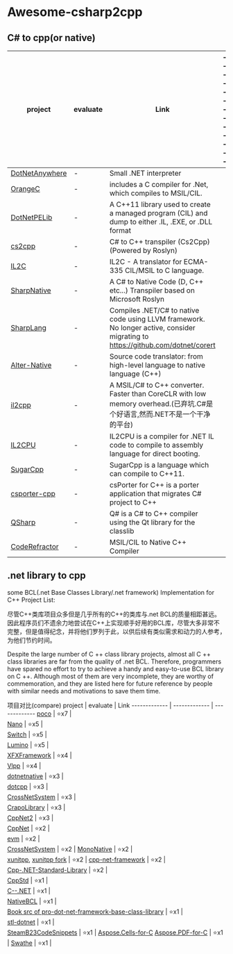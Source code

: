# Awesome-csharp2cpp</br>

## C# to cpp(or native)</br>
 project  | evaluate | Link | -------------
 ------------- | ------------- | ------------- | -------------
[DotNetAnywhere](https://github.com/chrisdunelm/DotNetAnywhere) | - | Small .NET interpreter  | 
[OrangeC](https://github.com/LADSoft/OrangeC) | - | includes a C compiler for .Net, which compiles to MSIL/CIL.  |   
[DotNetPELib](https://github.com/LADSoft/DotNetPELib) | - | A C++11 library used to create a managed program (CIL) and dump to either .IL, .EXE, or .DLL format  | 
[cs2cpp](https://github.com/ASDAlexander77/cs2cpp) | - | C# to C++ transpiler (Cs2Cpp) (Powered by Roslyn)  |   
[IL2C](https://https://github.com/kekyo/IL2C) | - | IL2C - A translator for ECMA-335 CIL/MSIL to C language.  |   
[SharpNative](https://github.com/afrog33k/SharpNative) | - | A C# to Native Code (D, C++ etc...) Transpiler based on Microsoft Roslyn  |   
[SharpLang](https://github.com/xen2/SharpLang ) | - | Compiles .NET/C# to native code using LLVM framework. No longer active, consider migrating to https://github.com/dotnet/corert  | 
[Alter-Native](https://github.com/AlexAlbala/Alter-Native) | - | Source code translator: from high-level language to native language (C++)  | 
[il2cpp](https://github.com/anydream/il2cpp) | - | A MSIL/C# to C++ converter. Faster than CoreCLR with low memory overhead.(已弃坑.C#是个好语言,然而.NET不是一个干净的平台)  | 
[IL2CPU](https://github.com/CosmosOS/IL2CPU) | - | IL2CPU is a compiler for .NET IL code to compile to assembly language for direct booting.  | 
[SugarCpp](https://github.com/curimit/SugarCpp) | - | SugarCpp is a language which can compile to C++11.  | 
[csporter-cpp](https://github.com/csporter/csporter-cpp) | - | csPorter for C++ is a porter application that migrates C# project to C++  | 
[QSharp](https://github.com/pquiring/QSharp) | - | Q# is a C# to C++ compiler using the Qt library for the classlib  | 
[CodeRefractor](https://github.com/ciplogic/CodeRefractor) | - | MSIL/CIL to Native C++ Compiler  | 




## .net library to cpp </br>

some BCL(.net Base Classes Library/.net framework) Implementation for C++ Project List:</br>

尽管C++类库项目众多但是几乎所有的C++的类库与.net BCL的质量相距甚远。因此程序员们不遗余力地尝试在C++上实现顺手好用的BCL库，尽管大多非常不完整，但是值得纪念，并将他们罗列于此，以供后续有类似需求和动力的人参考，为他们节约时间。</br>

Despite the large number of C ++ class library projects, almost all C ++ class libraries are far from the quality of .net BCL. Therefore, programmers have spared no effort to try to achieve a handy and easy-to-use BCL library on C ++. Although most of them are very incomplete, they are worthy of commemoration, and they are listed here for future reference by people with similar needs and motivations to save them time.</br>




 项目对比(compare)
  project  | evaluate | Link
  ------------- | ------------- | -------------
  [poco](https://github.com/pocoproject/poco.git) | ⭐x7 |  
  [Nano](https://github.com/refnum/Nano.git) | ⭐x5 |   
  [Switch](https://github.com/victor-timoshin/Switch.git ) | ⭐x5 |  
  [Lumino](https://github.com/LuminoEngine/Lumino.git) | ⭐x5 |   
  [XFXFramework](https://github.com/Halofreak1990/XFXFramework.git) | ⭐x4 |  
  [Vlpp](https://github.com/vczh-libraries/Vlpp.git) | ⭐x4 |  
  [dotnetnative](https://github.com/Corillian/dotnetnative.git) | ⭐x3 |  
  [dotcpp](https://github.com/dotcpp/dotcpp.git) | ⭐x3 |  
  [CrossNetSystem](https://github.com/KonajuGames/CrossNetSystem.git ) | ⭐x3 |  
  [CrapoLibrary](https://github.com/ctguxp/CrapoLibrary.git) | ⭐x3 |  
  [CppNet2](https://github.com/kmc7468/CppNet2.git) | ⭐x3 |  
  [CppNet](https://github.com/kmc7468/CppNet.git) | ⭐x2 |  
  [evm](https://github.com/eval1749/evm.git) | ⭐x2 |  
  [CrossNetSystem](https://github.com/TheBuzzSaw/DateTimePlusPlus.git) | ⭐x2 | 
  [MonoNative](https://github.com/brunolauze/MonoNative.git) | ⭐x2 |  
  [xunitpp](https://github.com/moswald/xunitpp.git), [xunitpp fork](https://github.com/novaquark/xUnitpp.git) | ⭐x2 | 
  [cpp-net-framework](https://github.com/mydeveloperday/cpp-net-framework.git) | ⭐x2 |  
  [Cpp-.NET-Standard-Library](https://github.com/GilFerraz/Cpp-.NET-Standard-Library.git) | ⭐x2 |  
  [CppStd](https://github.com/lollipopnougat/CppStd.git) | ⭐x1 |  
  [C--.NET](https://github.com/IDWMaster/C--.NET.git) | ⭐x1 |  
  [NativeBCL](https://github.com/jairov4/NativeBCL.git) | ⭐x1 |  
  [Book src of pro-dot-net-framework-base-class-library](https://github.com/Apress/pro-dot-net-framework-base-class-library.git) | ⭐x1 |   
  [stl-dotnet](https://github.com/Shadowsith/stl-dotnet.git) | ⭐x1 |  
  [SteamB23CodeSnippets](https://github.com/steamb23/SteamB23CodeSnippets.git) | ⭐x1 | 
  [Aspose.Cells-for-C](https://github.com/aspose-cells/Aspose.Cells-for-C.git) [Aspose.PDF-for-C](https://github.com/aspose-pdf/Aspose.PDF-for-C) | ⭐x1 |
  [Swathe](https://github.com/urasandesu/Swathe.git) | ⭐x1 | 
 


